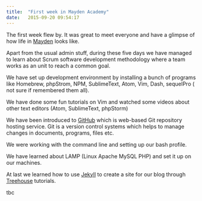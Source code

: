 ```yaml
---
title:  "First week in Mayden Academy"
date:   2015-09-20 09:54:17
---
```

The first week flew by. It was great to meet everyone and have a glimpse of how life in [Mayden](http://www.mayden.co.uk/) looks like.

Apart from the usual admin stuff, during these five days we have managed to learn about Scrum software development methodology where a team works as an unit to reach a common goal.

We have set up development environment by installing a bunch of programs like Homebrew, phpStrom, NPM, SublimeText, Atom, Vim, Dash, sequelPro ( not sure if remembered them all).

We have done some fun tutorials on Vim and watched some videos about other text editors (Atom, SublimeText, phpStorm)

We have been introduced to [GitHub](https://github.com/) which is web-based Git repository hosting service. Git is a version control systems which helps to manage changes in documents, programs, files etc.

We were working with the command line and setting up our bash profile.

We have learned about LAMP (Linux Apache MySQL PHP) and set it up on our machines.

At last we learned how to use [Jekyll](https://jekyllrb.com/) to create a site for our blog through [Treehouse](https://teamtreehouse.com/home) tutorials.

tbc
